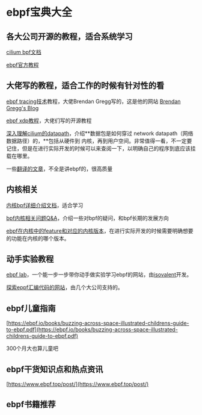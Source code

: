 # ebpf宝典大全

## 各大公司开源的教程，适合系统学习

[cilium bpf文档](https://docs.cilium.io/en/stable/bpf/)

[ebpf官方教程](https://ebpf.io/what-is-ebpf/)

## 大佬写的教程，适合工作的时候有针对性的看

[ebpf tracing技术](https://www.brendangregg.com/blog/2019-01-01/learn-ebpf-tracing.html)教程，大佬Brendan Gregg写的，这是他的网站 [Brendan Gregg's Blog](https://www.brendangregg.com/blog/index.html)

[ebpf xdp教程](https://github.com/xdp-project/xdp-tutorial)，大佬们写的开源教程

[深入理解cilium的datapath](https://arthurchiao.art/blog/understanding-ebpf-datapath-in-cilium-zh/#step-2xdp-%E7%A8%8B%E5%BA%8F%E5%A4%84%E7%90%86)，介绍**数据包是如何穿过 network datapath（网络数据路径）的，**包括从硬件到 内核，再到用户空间。非常值得一看，不一定要记住，但是在进行实际开发的时候可以来查阅一下，以明确自己的程序到底应该挂载在哪里。

一些[翻译的文章](https://arthurchiao.art/articles-zh/)，不全是讲ebpf的，很高质量

## 内核相关

[内核bpf详细介绍文档](https://www.kernel.org/doc/html/latest/bpf/index.html)，适合学习

[bpf内核相关问题Q\&A](https://git.kernel.org/pub/scm/linux/kernel/git/torvalds/linux.git/tree/Documentation/bpf/bpf\_design\_QA.rst)，介绍一些对bpf的疑问，和bpf长期的发展方向

[ebpf在内核中的feature和对应的内核版本](https://github.com/iovisor/bcc/blob/master/docs/kernel-versions.md)，在进行实际开发的时候需要明确想要的功能在内核的哪个版本。

## 动手实验教程

[ebpf lab](https://ebpf.io/labs/)，一个能一步一步带你动手做实验学习ebpf的网站，由[isovalent](https://twitter.com/isovalent)开发。

[探索eppf汇编代码的网站](https://godbolt.org/)，由几个大公司支持的。

## ebpf儿童指南

[https://ebpf.io/books/buzzing-across-space-illustrated-childrens-guide-to-ebpf.pdf](https://ebpf.io/books/buzzing-across-space-illustrated-childrens-guide-to-ebpf.pdf)

300个月大也算儿童吧

## ebpf干货知识点和热点资讯

[https://www.ebpf.top/post/](https://www.ebpf.top/post/)

## ebpf书籍推荐

